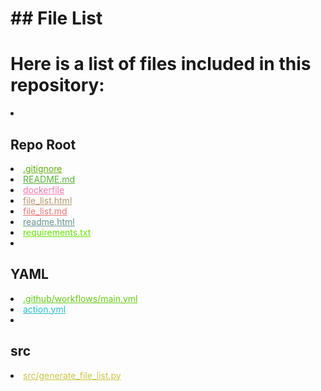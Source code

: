 # ## File List

# Here is a list of files included in this repository:

<li><h2>Repo Root</h2></li>
<li><a href="https://github.com/Nick2bad4u/generate-repo-file-list/blob/main/.gitignore" style="color: #5dac0d;">.gitignore</a></li>
<li><a href="https://github.com/Nick2bad4u/generate-repo-file-list/blob/main/README.md" style="color: #57b137;">README.md</a></li>
<li><a href="https://github.com/Nick2bad4u/generate-repo-file-list/blob/main/dockerfile" style="color: #fc75af;">dockerfile</a></li>
<li><a href="https://github.com/Nick2bad4u/generate-repo-file-list/blob/main/file_list.html" style="color: #b6976f;">file_list.html</a></li>
<li><a href="https://github.com/Nick2bad4u/generate-repo-file-list/blob/main/file_list.md" style="color: #ec7572;">file_list.md</a></li>
<li><a href="https://github.com/Nick2bad4u/generate-repo-file-list/blob/main/readme.html" style="color: #62948c;">readme.html</a></li>
<li><a href="https://github.com/Nick2bad4u/generate-repo-file-list/blob/main/requirements.txt" style="color: #67e205;">requirements.txt</a></li>
<li><h2>YAML</h2></li>
<li><a href="https://github.com/Nick2bad4u/generate-repo-file-list/blob/main/.github/workflows/main.yml" style="color: #64ca17;">.github/workflows/main.yml</a></li>
<li><a href="https://github.com/Nick2bad4u/generate-repo-file-list/blob/main/action.yml" style="color: #23bbce;">action.yml</a></li>
<li><h2>src</h2></li>
<li><a href="https://github.com/Nick2bad4u/generate-repo-file-list/blob/main/src/generate_file_list.py" style="color: #cbc346;">src/generate_file_list.py</a></li>
</ul>